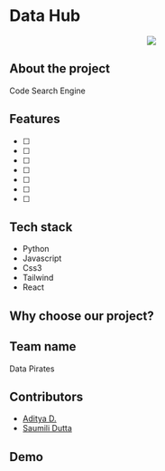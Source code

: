 # Data Hub

<div align="center">
<img src="https://github.com/adi271001/Data-Hub/assets/116259393/8488a420-c7b1-405f-8323-d8961f9e2123">
</div>

## About the project
Code Search Engine

## Features

- [ ] 
- [ ] 
- [ ] 
- [ ] 
- [ ] 
- [ ] 
- [ ] 

## Tech stack

- Python
- Javascript
- Css3
- Tailwind
- React

## Why choose our project?



## Team name

Data Pirates

## Contributors

- [Aditya D.](https://github.com/adi271001)
- [Saumili Dutta](https://github.com/aumii01codes)

## Demo


